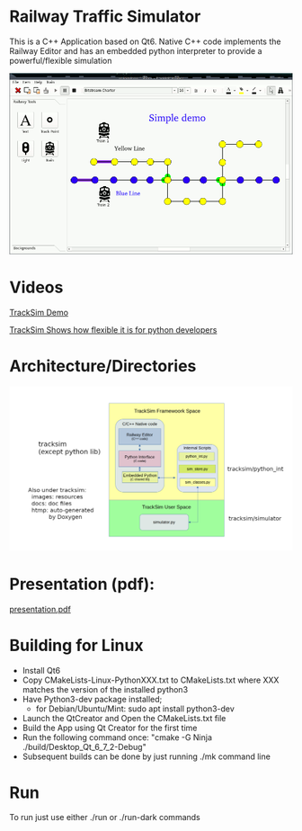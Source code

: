 # Railway Traffic Simulator
This is a C++ Application based on Qt6. Native C++ code implements the Railway Editor and has an embedded python interpreter to provide a powerful/flexible simulation 

![image](images/demo.gif)

# Videos
[TrackSim Demo](https://rumble.com/v5av1at-tracksim.html)

[TrackSim Shows how flexible it is for python developers](https://rumble.com/v5av2zu-tracksim-python-makes-things-very-flexible.html)

# Architecture/Directories
![architecture](docs/directories.png)

# Presentation (pdf):
[presentation.pdf](docs/presentation.pdf)

# Building for Linux
- Install Qt6
- Copy CMakeLists-Linux-PythonXXX.txt to CMakeLists.txt where XXX matches the version of the installed python3
- Have Python3-dev package installed;
  - for Debian/Ubuntu/Mint:
    sudo apt install python3-dev
- Launch the QtCreator and Open the CMakeLists.txt file
- Build the App using Qt Creator for the first time
- Run the following command once: "cmake -G Ninja ./build/Desktop_Qt_6_7_2-Debug"
- Subsequent builds can be done by just running ./mk command line
# Run
To run just use either ./run or ./run-dark commands


